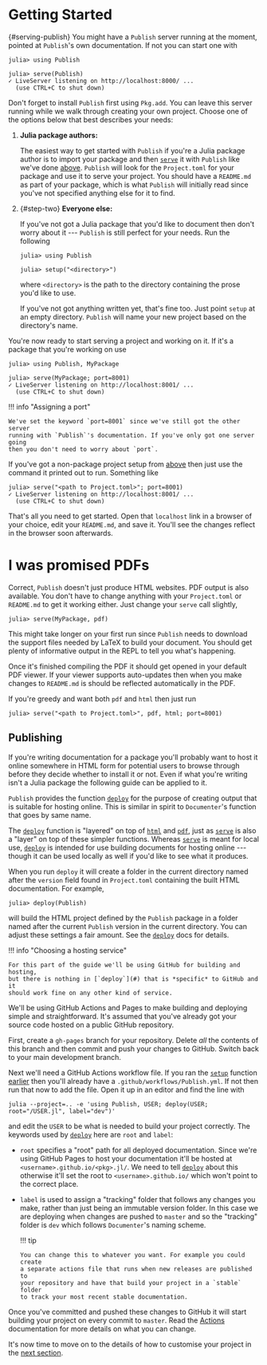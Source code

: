 # Getting Started

{#serving-publish}
You might have a `Publish` server running at the moment, pointed at
`Publish`'s own documentation. If not you can start one with

```julia-repl
julia> using Publish

julia> serve(Publish)
✓ LiveServer listening on http://localhost:8000/ ...
  (use CTRL+C to shut down)
```

Don't forget to install `Publish` first using `Pkg.add`. You can leave this
server running while we walk through creating your own project. Choose one
of the options below that best describes your needs:

1.  **Julia package authors:**

    The easiest way to get started with `Publish` if you're a Julia package author
    is to import your package and then [`serve`](#) it with `Publish` like we've done
    [above](#serving-publish). `Publish` will look for the `Project.toml` for your
    package and use it to serve your project. You should have a `README.md` as part
    of your package, which is what `Publish` will initially read since you've not
    specified anything else for it to find.

2.  {#step-two}
    **Everyone else:**

    If you've not got a Julia package that you'd like to document then don't
    worry about it --- `Publish` is still perfect for your needs. Run the following

    ```julia-repl
    julia> using Publish

    julia> setup("<directory>")
    ```

    where `<directory>` is the path to the directory containing the prose you'd
    like to use.

    If you've not got anything written yet, that's fine too. Just point `setup`
    at an empty directory. `Publish` will name your new project based on the
    directory's name.

You're now ready to start serving a project and working on it. If it's a
package that you're working on use

```julia-repl
julia> using Publish, MyPackage

julia> serve(MyPackage; port=8001)
✓ LiveServer listening on http://localhost:8001/ ...
  (use CTRL+C to shut down)
```

!!! info "Assigning a port"

    We've set the keyword `port=8001` since we've still got the other server
    running with `Publish`'s documentation. If you've only got one server going
    then you don't need to worry about `port`.

If you've got a non-package project setup from [above](#step-two) then just use
the command it printed out to run. Something like

```julia-repl
julia> serve("<path to Project.toml>"; port=8001)
✓ LiveServer listening on http://localhost:8001/ ...
  (use CTRL+C to shut down)
```

That's all you need to get started. Open that `localhost` link in a browser of
your choice, edit your `README.md`, and save it. You'll see the changes reflect
in the browser soon afterwards.

# I was promised PDFs

Correct, `Publish` doesn't just produce HTML websites. PDF output is also
available.  You don't have to change anything with your `Project.toml` or
`README.md` to get it working either. Just change your `serve` call slightly,

```julia-repl
julia> serve(MyPackage, pdf)
```

This might take longer on your first run since `Publish` needs to download
the support files needed by LaTeX to build your document. You should get
plenty of informative output in the REPL to tell you what's happening.

Once it's finished compiling the PDF it should get opened in your default PDF
viewer. If your viewer supports auto-updates then when you make changes to
`README.md` is should be reflected automatically in the PDF.

If you're greedy and want both `pdf` and `html` then just run

```julia-repl
julia> serve("<path to Project.toml>", pdf, html; port=8001)
```

## Publishing

If you're writing documentation for a package you'll probably want to host it
online somewhere in HTML form for potential users to browse through before they
decide whether to install it or not. Even if what you're writing isn't a Julia
package the following guide can be applied to it.

`Publish` provides the function [`deploy`](#) for the purpose of creating
output that is suitable for hosting online. This is similar in spirit to
`Documenter`'s function that goes by same name.

The [`deploy`](#) function is "layered" on top of [`html`](#) and [`pdf`](#),
just as [`serve`](#) is also a "layer" on top of these simpler functions.
Whereas [`serve`](#) is meant for local use, [`deploy`](#) is intended for use
building documents for hosting online --- though it can be used locally as well
if you'd like to see what it produces.

When you run `deploy` it will create a folder in the current directory named
after the `version` field found in `Project.toml` containing the built HTML
documentation. For example,

```julia-repl
julia> deploy(Publish)
```

will build the HTML project defined by the `Publish` package in a folder named
after the current `Publish` version in the current directory. You can adjust
these settings a fair amount. See the [`deploy`](#) docs for details.

!!! info "Choosing a hosting service"

    For this part of the guide we'll be using GitHub for building and hosting,
    but there is nothing in [`deploy`](#) that is *specific* to GitHub and it
    should work fine on any other kind of service.

We'll be using GitHub Actions and Pages to make building and deploying simple
and straightforward. It's assumed that you've already got your source code
hosted on a public GitHub repository.

First, create a `gh-pages` branch for your repository. Delete *all* the
contents of this branch and then commit and push your changes to GitHub. Switch
back to your main development branch.

Next we'll need a GitHub Actions workflow file. If you ran the [`setup`](#)
function [earlier](# "step-two") then you'll already have a
`.github/workflows/Publish.yml`. If not then run that now to add the file.
Open it up in an editor and find the line with

```plaintext
julia --project=.. -e 'using Publish, USER; deploy(USER; root="/USER.jl", label="dev")'
```

and edit the `USER` to be what is needed to build your project correctly. The
keywords used by [`deploy`](#) here are `root` and `label`:

  - `root` specifies a "root" path for all deployed documentation. Since we're
    using GitHub Pages to host your documentation it'll be hosted at
    `<username>.github.io/<pkg>.jl/`. We need to tell [`deploy`](#) about this
    otherwise it'll set the root to `<username>.github.io/` which won't point
    to the correct place.

  - `label` is used to assign a "tracking" folder that follows any changes you
    make, rather than just being an immutable version folder. In this case we
    are deploying when changes are pushed to `master` and so the "tracking"
    folder is `dev` which follows `Documenter`'s naming scheme.

    !!! tip

        You can change this to whatever you want. For example you could create
        a separate actions file that runs when new releases are published to
        your repository and have that build your project in a `stable` folder
        to track your most recent stable documentation.

Once you've committed and pushed these changes to GitHub it will start building
your project on every commit to `master`. Read the [Actions][] documentation
for more details on what you can change.

[Actions]: https://docs.github.com/en/actions

It's now time to move on to the details of how to customise your project in the
[next section](structure.md).
